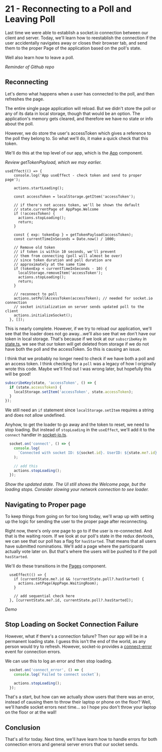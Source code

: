 # 21 - Reconnecting to a Poll and Leaving Poll

Last time we were able to establish a socket.io connection between our client and server. Today, we'll learn how to reestablish the connection if the user accidentally navigates away or closes their browser tab, and send them to the proper Page of the application based on the poll's state.

Well also learn how to leave a poll.

*Reminder of Github repo*

## Reconnecting

Let's demo what happens when a user has connected to the poll, and then refreshes the page.

The entire single page application will reload. But we didn't store the poll or any of its data in local storage, though that would be an option. The application's memory gets cleared, and therefore we have no state or info about the poll.

However, we do store the user's accessToken which gives a reference to the poll they belong to. So what we'll do, it make a quick check that this token.

We'll do this at the top level of our app, which is the [App](../client/src/App.tsx) component.

*Review getTokenPayload, which we may earlier.*

```tsx
useEffect(() => {
    console.log('App useEffect - check token and send to proper page');

    actions.startLoading();

    const accessToken = localStorage.getItem('accessToken');

    // if there's not access token, we'll be shown the default
    // state.currentPage of AppPage.Welcome
    if (!accessToken) {
      actions.stopLoading();
      return;
    }

    const { exp: tokenExp } = getTokenPayload(accessToken);
    const currentTimeInSeconds = Date.now() / 1000;

    // Remove old token
    // if token is within 10 seconds, we'll prevent
    // them from connecting (poll will almost be over)
    // since token duration and poll duration are
    // approximately at the same time
    if (tokenExp < currentTimeInSeconds - 10) {
      localStorage.removeItem('accessToken');
      actions.stopLoading();
      return;
    }

    // reconnect to poll
    actions.setPollAccessToken(accessToken); // needed for socket.io connection
    // socket initialization on server sends updated poll to the client
    actions.initializeSocket();
  }, []);
```

This is nearly complete. However, if we try to reload our application, we'll see that the loader does not go away...we'll also see that we don't have our token in local storage. That's because if we look at our `subscribeKey` in [state.ts](../client/src/state.ts), we see that our token will get deleted from storage if we do not have both the poll and the accessToken. So this is causing an issue.

I think that we probably no longer need to check if we have both a poll and an access token. I think checking for a `poll` was a legacy of how I originally wrote this code. Maybe we'll find out I was wrong later, but hopefully this will be good!

```ts
subscribeKey(state, 'accessToken', () => {
  if (state.accessToken) {
    localStorage.setItem('accessToken', state.accessToken);
  }
});
```

We still need an `if` statement since `localStorage.setItem` requires a string and does not allow undefined. 

Anyhow, to get the loader to go away and the token to reset, we need to stop loading. But instead of `stopLoading` in the `useEffect`, we'll add it to the `connect` handler in [socket-io.ts](../client/src/socket-io.ts).

```ts
  socket.on('connect', () => {
    console.log(
      `Connected with socket ID: ${socket.id}. UserID: ${state.me?.id} will join room ${state.poll?.id}`
    );

    // add this
    actions.stopLoading();
  });
```

*Show the updated state. The UI still shows the Welcome page, but the loading stops. Consider slowing your network connection to see loader.*

## Navigating to Proper page

To keep things from going on for too long today, we'll wrap up with setting up the logic for sending the user to the proper page after reconnecting.

Right now, there's only one page to go to if the user is re-connected. And that is the waiting room. If we look at our poll's state in the redux devtools, we can see that our poll has a flag for `hasStarted`. That means that all users have submitted nominations. We'll add a page where the participants actually vote later on. But that's where the users will be pushed to if the poll `hasStarted`.

We'll do these transitions in the [Pages](../client/src/Pages.tsx) component.

```tsx
  useEffect(() => {
    if (currentState.me?.id && !currentState.poll?.hasStarted) {
      actions.setPage(AppPage.WaitingRoom);
    }

    // add sequential check here
  }, [currentState.me?.id, currentState.poll?.hasStarted]);
```

*Demo*

## Stop Loading on Socket Connection Failure

However, what if there's a connection failure? Then our app will be in a permanent loading state. I guess this isn't the end of the world, as any person would try to refresh. However, socket-io provides a [connect-error](https://socket.io/docs/v4/client-socket-instance/#connect_error) event for connection errors.

We can use this to log an error and then stop loading. 

```ts
  socket.on('connect_error', () => {
    console.log(`Failed to connect socket`);

    actions.stopLoading();
  });
```

That's a start, but how can we actually show users that there was an error, instead of causing them to throw their laptop or phone on the floor? Well, we'll handle socket errors next time... so I hope you don't throw your laptop on the floor or at the wall!

## Conclusion

That's all for today. Next time, we'll have learn how to handle errors for both connection errors and general server errors that our socket sends.